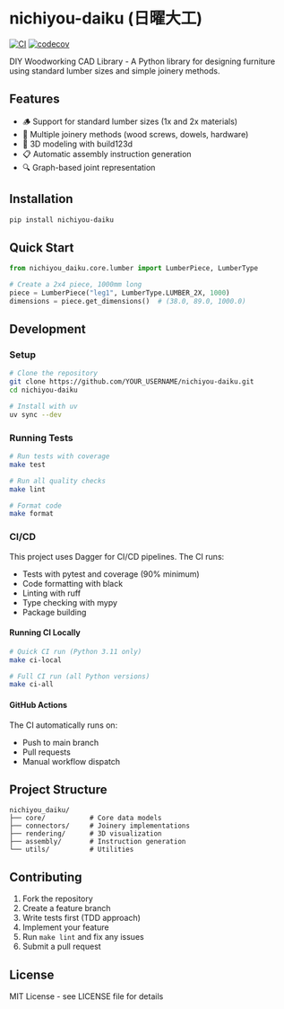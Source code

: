 # nichiyou-daiku (日曜大工)

[![CI](https://github.com/YOUR_USERNAME/nichiyou-daiku/actions/workflows/ci.yml/badge.svg)](https://github.com/YOUR_USERNAME/nichiyou-daiku/actions/workflows/ci.yml)
[![codecov](https://codecov.io/gh/YOUR_USERNAME/nichiyou-daiku/branch/main/graph/badge.svg)](https://codecov.io/gh/YOUR_USERNAME/nichiyou-daiku)

DIY Woodworking CAD Library - A Python library for designing furniture using standard lumber sizes and simple joinery methods.

## Features

- 🪵 Support for standard lumber sizes (1x and 2x materials)
- 🔧 Multiple joinery methods (wood screws, dowels, hardware)
- 📐 3D modeling with build123d
- 📋 Automatic assembly instruction generation
- 🔍 Graph-based joint representation

## Installation

```bash
pip install nichiyou-daiku
```

## Quick Start

```python
from nichiyou_daiku.core.lumber import LumberPiece, LumberType

# Create a 2x4 piece, 1000mm long
piece = LumberPiece("leg1", LumberType.LUMBER_2X, 1000)
dimensions = piece.get_dimensions()  # (38.0, 89.0, 1000.0)
```

## Development

### Setup

```bash
# Clone the repository
git clone https://github.com/YOUR_USERNAME/nichiyou-daiku.git
cd nichiyou-daiku

# Install with uv
uv sync --dev
```

### Running Tests

```bash
# Run tests with coverage
make test

# Run all quality checks
make lint

# Format code
make format
```

### CI/CD

This project uses Dagger for CI/CD pipelines. The CI runs:
- Tests with pytest and coverage (90% minimum)
- Code formatting with black
- Linting with ruff
- Type checking with mypy
- Package building

#### Running CI Locally

```bash
# Quick CI run (Python 3.11 only)
make ci-local

# Full CI run (all Python versions)
make ci-all
```

#### GitHub Actions

The CI automatically runs on:
- Push to main branch
- Pull requests
- Manual workflow dispatch

## Project Structure

```
nichiyou_daiku/
├── core/           # Core data models
├── connectors/     # Joinery implementations
├── rendering/      # 3D visualization
├── assembly/       # Instruction generation
└── utils/          # Utilities
```

## Contributing

1. Fork the repository
2. Create a feature branch
3. Write tests first (TDD approach)
4. Implement your feature
5. Run `make lint` and fix any issues
6. Submit a pull request

## License

MIT License - see LICENSE file for details
